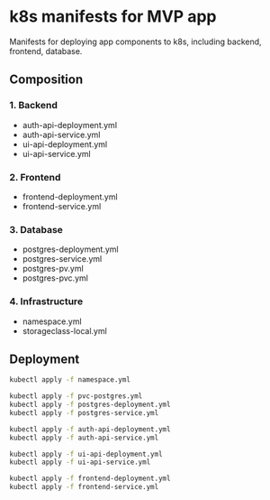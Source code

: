 # k8s manifests for MVP app

Manifests for deploying app components to k8s, including backend, frontend, database.

##  Composition

### 1. Backend
- auth-api-deployment.yml
- auth-api-service.yml
- ui-api-deployment.yml
- ui-api-service.yml

### 2. Frontend
- frontend-deployment.yml
- frontend-service.yml

### 3. Database
- postgres-deployment.yml
- postgres-service.yml
- postgres-pv.yml
- postgres-pvc.yml

### 4. Infrastructure
- namespace.yml
- storageclass-local.yml

## Deployment

```bash
kubectl apply -f namespace.yml

kubectl apply -f pvc-postgres.yml
kubectl apply -f postgres-deployment.yml
kubectl apply -f postgres-service.yml

kubectl apply -f auth-api-deployment.yml
kubectl apply -f auth-api-service.yml

kubectl apply -f ui-api-deployment.yml
kubectl apply -f ui-api-service.yml

kubectl apply -f frontend-deployment.yml
kubectl apply -f frontend-service.yml
```
